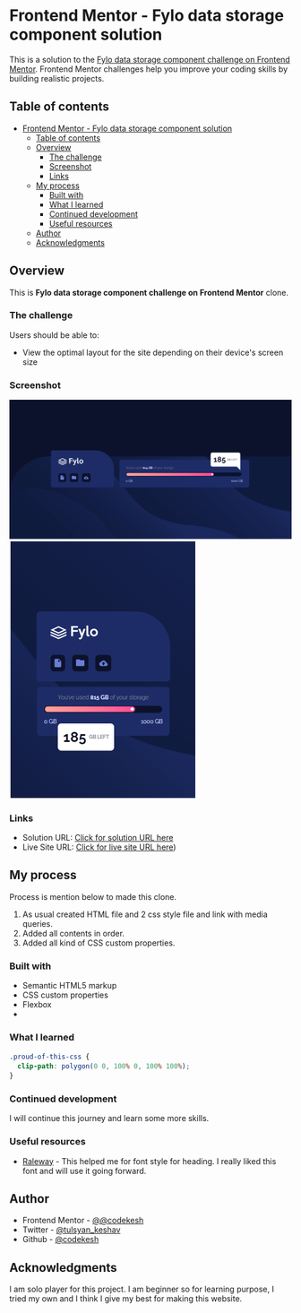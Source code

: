 # Frontend Mentor - Fylo data storage component solution

This is a solution to the [Fylo data storage component challenge on Frontend Mentor](https://www.frontendmentor.io/challenges/fylo-data-storage-component-1dZPRbV5n). Frontend Mentor challenges help you improve your coding skills by building realistic projects. 

## Table of contents

- [Frontend Mentor - Fylo data storage component solution](#frontend-mentor---fylo-data-storage-component-solution)
  - [Table of contents](#table-of-contents)
  - [Overview](#overview)
    - [The challenge](#the-challenge)
    - [Screenshot](#screenshot)
    - [Links](#links)
  - [My process](#my-process)
    - [Built with](#built-with)
    - [What I learned](#what-i-learned)
    - [Continued development](#continued-development)
    - [Useful resources](#useful-resources)
  - [Author](#author)
  - [Acknowledgments](#acknowledgments)

## Overview

This is **Fylo data storage component challenge on Frontend Mentor** clone.

### The challenge

Users should be able to:

- View the optimal layout for the site depending on their device's screen size

### Screenshot

![](./Screenshots/Screenshot_mobile.png)
![](./Screenshots/Screenshot_desktop.png)

### Links

- Solution URL: [Click for solution URL here](https://github.com/codekesh/Fylo-data-storage-component.git)
- Live Site URL: [Click for live site URL here](https://codekesh.github.io/Fylo-data-storage-component/))

## My process

Process is mention below to made this clone.
1. As usual created HTML file and 2 css style file and link with media queries.
2. Added all contents in order.
3. Added all kind of CSS custom properties.

### Built with

- Semantic HTML5 markup
- CSS custom properties
- Flexbox
- 
### What I learned

```css
.proud-of-this-css {
  clip-path: polygon(0 0, 100% 0, 100% 100%);
}
```

### Continued development
I will continue this journey and learn some more skills.

### Useful resources

- [Raleway](https://fonts.google.com/specimen/Raleway) - This helped me for font style for heading. I really liked this font and will use it going forward.
  
## Author

- Frontend Mentor - [@@codekesh](https://www.frontendmentor.io/profile/codekesh)
- Twitter - [@tulsyan_keshav](https://twitter.com/tulsyan_keshav)
- Github - [@codekesh](https://github.com/codekesh)

## Acknowledgments

I am solo player for this project. I am beginner so for learning purpose, I tried my own and I think I give my best for making this website.
